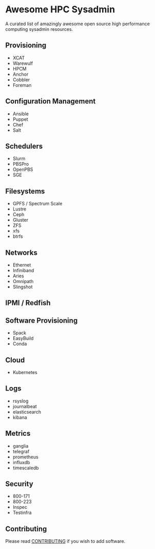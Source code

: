 # Awesome HPC Sysadmin
A curated list of amazingly awesome open source high performance computing sysadmin resources.

## Provisioning
* XCAT
* Warewulf
* HPCM
* Anchor
* Cobbler
* Foreman

## Configuration Management
* Ansible
* Puppet
* Chef
* Salt

## Schedulers
* Slurm
* PBSPro
* OpenPBS
* SGE

## Filesystems
* GPFS / Spectrum Scale
* Lustre
* Ceph
* Gluster
* ZFS
* xfs
* btrfs

## Networks
* Ethernet
* Infiniband
* Aries
* Omnipath
* Slingshot

## IPMI / Redfish

## Software Provisioning
* Spack
* EasyBuild
* Conda

## Cloud
* Kubernetes

## Logs
* rsyslog
* journalbeat
* elasticsearch
* kibana

## Metrics
* ganglia
* telegraf
* prometheus
* influxdb
* timescaledb

## Security
* 800-171
* 800-223
* Inspec
* Testinfra

## Contributing
Please read [CONTRIBUTING](./CONTRIBUTING.md) if you wish to add software.
